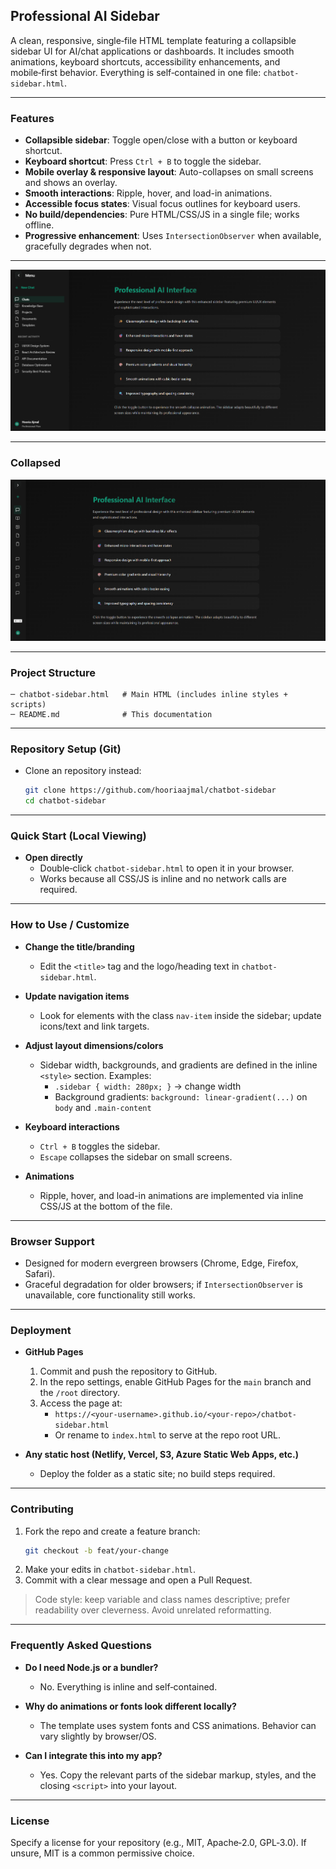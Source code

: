 ## Professional AI Sidebar

A clean, responsive, single‑file HTML template featuring a collapsible sidebar UI for AI/chat applications or dashboards. It includes smooth animations, keyboard shortcuts, accessibility enhancements, and mobile‑first behavior. Everything is self‑contained in one file: `chatbot-sidebar.html`.

---

### Features
- **Collapsible sidebar**: Toggle open/close with a button or keyboard shortcut.
- **Keyboard shortcut**: Press `Ctrl + B` to toggle the sidebar.
- **Mobile overlay & responsive layout**: Auto-collapses on small screens and shows an overlay.
- **Smooth interactions**: Ripple, hover, and load-in animations.
- **Accessible focus states**: Visual focus outlines for keyboard users.
- **No build/dependencies**: Pure HTML/CSS/JS in a single file; works offline.
- **Progressive enhancement**: Uses `IntersectionObserver` when available, gracefully degrades when not.

---

![alt text](https://github.com/hooriaajmal/chatbot-sidebar/blob/main/chatbot_sidebar.png?raw=true)

---
### Collapsed 
![alt text](https://github.com/hooriaajmal/chatbot-sidebar/blob/main/collapsed_sidebar.png?raw=true)

---
### Project Structure
```
─ chatbot-sidebar.html   # Main HTML (includes inline styles + scripts)
─ README.md              # This documentation
```

---

### Repository Setup (Git)

- Clone an repository instead:
  ```bash
  git clone https://github.com/hooriaajmal/chatbot-sidebar
  cd chatbot-sidebar
  ```

---

### Quick Start (Local Viewing)

- **Open directly**
  - Double‑click `chatbot-sidebar.html` to open it in your browser.
  - Works because all CSS/JS is inline and no network calls are required.

---

### How to Use / Customize

- **Change the title/branding**
  - Edit the `<title>` tag and the logo/heading text in `chatbot-sidebar.html`.

- **Update navigation items**
  - Look for elements with the class `nav-item` inside the sidebar; update icons/text and link targets.

- **Adjust layout dimensions/colors**
  - Sidebar width, backgrounds, and gradients are defined in the inline `<style>` section. Examples:
    - `.sidebar { width: 280px; }` → change width
    - Background gradients: `background: linear-gradient(...)` on `body` and `.main-content`

- **Keyboard interactions**
  - `Ctrl + B` toggles the sidebar.
  - `Escape` collapses the sidebar on small screens.

- **Animations**
  - Ripple, hover, and load-in animations are implemented via inline CSS/JS at the bottom of the file.

---

### Browser Support
- Designed for modern evergreen browsers (Chrome, Edge, Firefox, Safari).
- Graceful degradation for older browsers; if `IntersectionObserver` is unavailable, core functionality still works.

---

### Deployment

- **GitHub Pages**
  1. Commit and push the repository to GitHub.
  2. In the repo settings, enable GitHub Pages for the `main` branch and the `/root` directory.
  3. Access the page at:
     - `https://<your-username>.github.io/<your-repo>/chatbot-sidebar.html`
     - Or rename to `index.html` to serve at the repo root URL.

- **Any static host (Netlify, Vercel, S3, Azure Static Web Apps, etc.)**
  - Deploy the folder as a static site; no build steps required.

---

### Contributing

1. Fork the repo and create a feature branch:
   ```bash
   git checkout -b feat/your-change
   ```
2. Make your edits in `chatbot-sidebar.html`.
3. Commit with a clear message and open a Pull Request.

> Code style: keep variable and class names descriptive; prefer readability over cleverness. Avoid unrelated reformatting.

---

### Frequently Asked Questions

- **Do I need Node.js or a bundler?**
  - No. Everything is inline and self‑contained.

- **Why do animations or fonts look different locally?**
  - The template uses system fonts and CSS animations. Behavior can vary slightly by browser/OS.

- **Can I integrate this into my app?**
  - Yes. Copy the relevant parts of the sidebar markup, styles, and the closing `<script>` into your layout.

---

### License

Specify a license for your repository (e.g., MIT, Apache‑2.0, GPL‑3.0). If unsure, MIT is a common permissive choice. 

